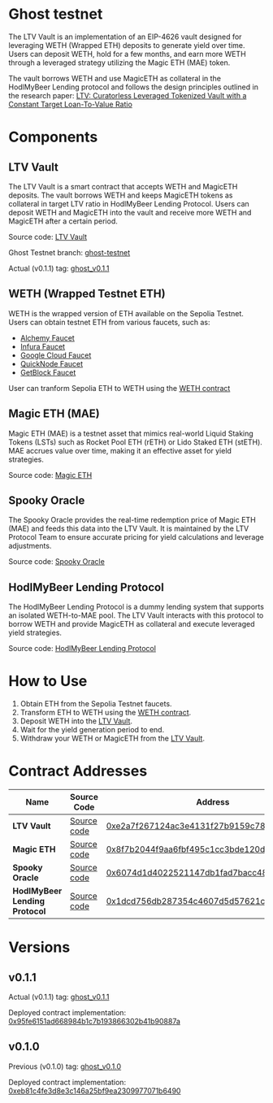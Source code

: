 # Ghost testnet

The LTV Vault is an implementation of an EIP-4626 vault designed for leveraging WETH (Wrapped ETH) deposits to generate yield over time. Users can deposit WETH, hold for a few months, and earn more WETH through a leveraged strategy utilizing the Magic ETH (MAE) token.

The vault borrows WETH and use MagicETH as collateral in the HodlMyBeer Lending protocol and follows the design principles outlined in the research paper: [LTV: Curatorless Leveraged Tokenized Vault with a Constant Target Loan-To-Value Ratio](https://github.com/ltvprotocol/papers/blob/main/LTV_Curatorless_Leveraged_Tokenized_Vault_with_a_Constant_Target_Loan-To-Value_Ratio.pdf)

# Components

## LTV Vault

The LTV Vault is a smart contract that accepts WETH and MagicETH deposits. The vault borrows WETH and keeps MagicETH tokens as collateral in target LTV ratio in HodlMyBeer Lending Protocol. Users can deposit WETH and MagicETH into the vault and receive more WETH and MagicETH after a certain period.

Source code: [LTV Vault](https://github.com/ltvprotocol/ltv_v0)

Ghost Testnet branch: [ghost-testnet](https://github.com/ltvprotocol/ltv_v0/tree/ghost)

Actual (v0.1.1) tag: [ghost_v0.1.1](https://github.com/ltvprotocol/ltv_v0/releases/tag/ghost_v0.1.1)

## WETH (Wrapped Testnet ETH)

WETH is the wrapped version of ETH available on the Sepolia Testnet. Users can obtain testnet ETH from various faucets, such as:

- [Alchemy Faucet](https://www.alchemy.com/faucets/ethereum-sepolia)
- [Infura Faucet](https://www.infura.io/zh/faucet/sepolia)
- [Google Cloud Faucet](https://cloud.google.com/application/web3/faucet/ethereum/sepolia)
- [QuickNode Faucet](https://faucet.quicknode.com/ethereum/sepolia)
- [GetBlock Faucet](https://getblock.io/faucet/eth-sepolia/)

User can tranform Sepolia ETH to WETH using the [WETH contract](https://sepolia.etherscan.io/address/0xfFf9976782d46CC05630D1f6eBAb18b2324d6B14#writeContract)

## Magic ETH (MAE)

Magic ETH (MAE) is a testnet asset that mimics real-world Liquid Staking Tokens (LSTs) such as Rocket Pool ETH (rETH) or Lido Staked ETH (stETH). MAE accrues value over time, making it an effective asset for yield strategies.

Source code: [Magic ETH](https://github.com/ltvprotocol/ltv_v0/blob/ghost/src/ghost/magic/MagicETH.sol)

## Spooky Oracle

The Spooky Oracle provides the real-time redemption price of Magic ETH (MAE) and feeds this data into the LTV Vault. It is maintained by the LTV Protocol Team to ensure accurate pricing for yield calculations and leverage adjustments.

Source code: [Spooky Oracle](https://github.com/ltvprotocol/ltv_v0/blob/ghost/src/ghost/spooky/SpookyOracle.sol)

## HodlMyBeer Lending Protocol

The HodlMyBeer Lending Protocol is a dummy lending system that supports an isolated WETH-to-MAE pool. The LTV Vault interacts with this protocol to borrow WETH and provide MagicETH as collateral and execute leveraged yield strategies.

Source code: [HodlMyBeer Lending Protocol](https://github.com/ltvprotocol/ltv_v0/blob/ghost/src/ghost/hodlmybeer/HodlMyBeerLending.sol)

# How to Use

1. Obtain ETH from the Sepolia Testnet faucets.
2. Transform ETH to WETH using the [WETH contract](https://sepolia.etherscan.io/address/0xfFf9976782d46CC05630D1f6eBAb18b2324d6B14#writeContract).
3. Deposit WETH into the [LTV Vault](https://sepolia.etherscan.io/address/0xe2a7f267124ac3e4131f27b9159c78c521a44f3c#writeProxyContract).
4. Wait for the yield generation period to end.
5. Withdraw your WETH or MagicETH from the [LTV Vault](https://sepolia.etherscan.io/address/0xe2a7f267124ac3e4131f27b9159c78c521a44f3c#writeProxyContract).

# Contract Addresses

| Name           | Source Code | Address |
|--------------|-------------|---------|
| **LTV Vault** | [Source code](https://github.com/ltvprotocol/ltv_v0/blob/ghost/src/ltv_lendings/GhostLTV.sol) | [0xe2a7f267124ac3e4131f27b9159c78c521a44f3c](https://sepolia.etherscan.io/address/0xe2a7f267124ac3e4131f27b9159c78c521a44f3c) | 
| **Magic ETH** | [Source code](https://github.com/ltvprotocol/ltv_v0/blob/ghost/src/ghost/magic/MagicETH.sol) | [0x8f7b2044f9aa6fbf495c1cc3bde120df9032ae43](https://sepolia.etherscan.io/address/0x8f7b2044f9aa6fbf495c1cc3bde120df9032ae43#code) 
| **Spooky Oracle** | [Source code](https://github.com/ltvprotocol/ltv_v0/blob/ghost/src/ghost/spooky/SpookyOracle.sol) | [0x6074d1d4022521147db1fad7bacc486b35a64df3](https://sepolia.etherscan.io/address/0x6074d1d4022521147db1fad7bacc486b35a64df3)
| **HodlMyBeer Lending Protocol** | [Source code](https://github.com/ltvprotocol/ltv_v0/blob/ghost/src/ghost/hodlmybeer/HodlMyBeerLending.sol) | [0x1dcd756db287354c4607d5d57621cdfb4456e2d4](https://sepolia.etherscan.io/address/0x1dcd756db287354c4607d5d57621cdfb4456e2d4#readProxyContract) 

# Versions

## v0.1.1
Actual (v0.1.1) tag: [ghost_v0.1.1](https://github.com/ltvprotocol/ltv_v0/releases/tag/ghost_v0.1.1)

Deployed contract implementation: [0x95fe6151ad668984b1c7b193866302b41b90887a](https://sepolia.etherscan.io/address/0x95fe6151ad668984b1c7b193866302b41b90887a)

## v0.1.0
Previous (v0.1.0) tag: [ghost_v0.1.0](https://github.com/ltvprotocol/ltv_v0/releases/tag/ghost_v0.1.0)

Deployed contract implementation: [0xeb81c4fe3d8e3c146a25bf9ea2309977071b6490](https://sepolia.etherscan.io/address/0xeb81c4fe3d8e3c146a25bf9ea2309977071b6490)
